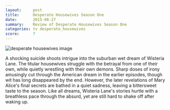 ```yaml
---
layout:     post
title:      Desperate Housewives Season One
date:       2015-06-27
summary:    Review of Desperate Housewives Season One
categories: tv desperate_housewives
score:      7
---
```


![desperate housewives image](http://i.huffpost.com/gen/2045836/images/o-DESPERATE-HOUSEWIVES-SCENE-facebook.jpg)

A shocking suicide shoots intrigue into the suburban wet dream of Wisteria Lane. The titular housewives struggle with the betrayal from one of their own, while quietly wrestling with their own demons. Sharp doses of irony amusingly cut through the American dream in the earlier episodes, though wit has long disappeared by the end. However, the later revelations of Mary Alice's final secrets are bathed in a quiet sadness, leaving a bittersweet taste to the season. Like all dreams, Wisteria Lane's stories hurtle with a breathless pace through the absurd, yet are still hard to shake off after waking up.
